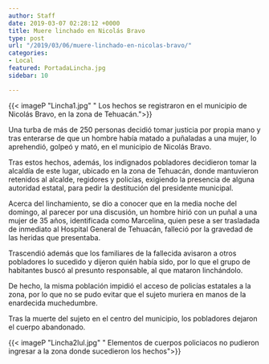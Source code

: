 ```yaml
---
author: Staff
date: 2019-03-07 02:28:12 +0000
title: Muere linchado en Nicolás Bravo
type: post
url: "/2019/03/06/muere-linchado-en-nicolas-bravo/"
categories:
- Local
featured: PortadaLincha.jpg
sidebar: 10

---
```

{{< imageP "Lincha1.jpg" " Los hechos se registraron en el municipio de Nicolás Bravo, en la zona de Tehuacán.">}}

Una turba de más de 250 personas decidió tomar justicia por propia mano y tras enterarse de que un hombre había matado a puñaladas a una mujer, lo aprehendió, golpeó y mató, en el municipio de Nicolás Bravo.

Tras estos hechos, además, los indignados pobladores decidieron tomar la alcaldía de este lugar, ubicado en la zona de Tehuacán, donde mantuvieron retenidos al alcalde, regidores y policías, exigiendo la presencia de alguna autoridad estatal, para pedir la destitución del presidente municipal.

Acerca del linchamiento, se dio a conocer que en la media noche del domingo, al parecer por una discusión, un hombre hirió con un puñal a una mujer de 35 años, identificada como Marcelina, quien pese a ser trasladada de inmediato al Hospital General de Tehuacán, falleció por la gravedad de las heridas que presentaba.

Trascendió además que los familiares de la fallecida avisaron a otros pobladores lo sucedido y dijeron quién había sido, por lo que el grupo de habitantes buscó al presunto responsable, al que mataron linchándolo.

De hecho, la misma población impidió el acceso de policías estatales a la zona, por lo que no se pudo evitar que el sujeto muriera en manos de la enardecida muchedumbre.

Tras la muerte del sujeto en el centro del municipio, los pobladores dejaron el cuerpo abandonado.

{{< imageP "Lincha2lul.jpg" " Elementos de cuerpos policiacos no pudieron ingresar a la zona donde sucedieron los hechos">}}
